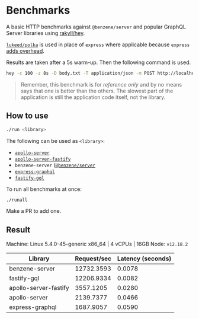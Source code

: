 # Benchmarks

A basic HTTP benchmarks against `@benzene/server` and popular GraphQL Server libraries using [rakyll/hey](https://github.com/rakyll/hey).

[`lukeed/polka`](https://github.com/lukeed/polka) is used in place of `express` where applicable because `express` [adds overhead](https://github.com/fastify/benchmarks).

Results are taken after a 5s warm-up. Then the following command is used.

```bash
hey -c 100 -z 8s -D body.txt -T application/json -m POST http://localhost:4000/graphql
``` 

> Remember, this benchmark is for *reference only* and by no means says that one is better than the others. The slowest part of the application is still the application code itself, not the library.

## How to use

```bash
./run <library>
```

The following can be used as `<library>`:

- [`apollo-server`](https://github.com/apollographql/apollo-server)
- [`apollo-server-fastify`](https://github.com/apollographql/apollo-server)
- `benzene-server` ([`@benzene/server`](https://github.com/hoangvvo/benzene/tree/main/packages/server)
- [`express-graphql`](https://github.com/graphql/express-graphql)
- [`fastify-gql`](https://github.com/mcollina/fastify-gql)

To run all benchmarks at once:

```bash
./runall
```

Make a PR to add one.

## Result

Machine: Linux 5.4.0-45-generic x86_64 | 4 vCPUs | 16GB
Node: `v12.18.2`

| Library | Request/sec | Latency (seconds) |
| --- | --- | --- |
| benzene-server | 12732.3593 | 0.0078 |
| fastify-gql | 12206.9334 | 0.0082 |
| apollo-server-fastify | 3557.1205 | 0.0280 |
| apollo-server | 2139.7377 | 0.0466 |
| express-graphql | 1687.9057 | 0.0590 |
